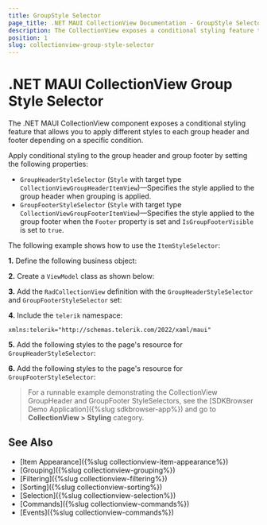 ```yaml
---
title: GroupStyle Selector
page_title: .NET MAUI CollectionView Documentation - GroupStyle Selector
description: The CollectionView exposes a conditional styling feature that allows you to apply different styles to each group depending on a specific condition.
position: 1
slug: collectionview-group-style-selector
---
```


# .NET MAUI CollectionView Group Style Selector

The .NET MAUI CollectionView component exposes a conditional styling feature that allows you to apply different styles to each group header and footer depending on a specific condition.

Apply conditional styling to the group header and group footer by setting the following properties:

* `GroupHeaderStyleSelector` (`Style` with target type `CollectionViewGroupHeaderItemView`)&mdash;Specifies the style applied to the group header when grouping is applied.
* `GroupFooterStyleSelector` (`Style` with target type `CollectionViewGroupFooterItemView`)&mdash;Specifies the style applied to the group footer when the `Footer` property is set and `IsGroupFooterVisible` is set to `true`.

The following example shows how to use the `ItemStyleSelector`:

**1.** Define the following business object:

<snippet id='collectionview-datamodel' />

**2.** Create a `ViewModel` class as shown below:

<snippet id='collectionview-viewmodel' />

**3.** Add the `RadCollectionView` definition with the `GroupHeaderStyleSelector` and `GroupFooterStyleSelector` set:

<snippet id='collectionview-group-style-selector' />

**4.** Include the `telerik` namespace:

```XAML
xmlns:telerik="http://schemas.telerik.com/2022/xaml/maui" 
```

**5.** Add the following styles to the page's resource for `GroupHeaderStyleSelector`:

<snippet id='collectionview-group-header-styleselector' />

**6.**  Add the following styles to the page's resource for `GroupFooterStyleSelector`:

<snippet id='collectionview-group-footer-styleselector' />

> For a runnable example demonstrating the CollectionView GroupHeader and GroupFooter StyleSelectors, see the [SDKBrowser Demo Application]({%slug sdkbrowser-app%}) and go to **CollectionView > Styling** category.

## See Also

- [Item Appearance]({%slug collectionview-item-appearance%})
- [Grouping]({%slug collectionview-grouping%})
- [Filtering]({%slug collectionview-filtering%})
- [Sorting]({%slug collectionview-sorting%})
- [Selection]({%slug collectionview-selection%})
- [Commands]({%slug collectionview-commands%})
- [Events]({%slug collectionview-commands%})